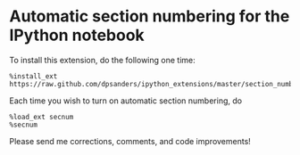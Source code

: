 # Automatic section numbering for the IPython notebook

To install this extension, do the following one time:

    %install_ext https://raw.github.com/dpsanders/ipython_extensions/master/section_numbering/secnum.py

Each time you wish to turn on automatic section numbering, do

    %load_ext secnum
    %secnum

Please send me corrections, comments, and code improvements!